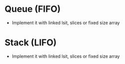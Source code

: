 # Queue (FIFO)

* Implement it with linked lsit, slices or fixed size array

# Stack (LIFO)

* Implement it with linked lsit, slices or fixed size array
